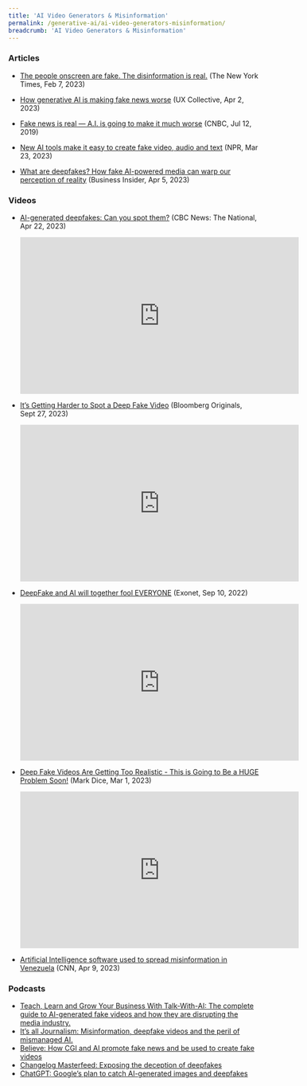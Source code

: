 ```yaml
---
title: 'AI Video Generators & Misinformation'
permalink: /generative-ai/ai-video-generators-misinformation/
breadcrumb: 'AI Video Generators & Misinformation'
---
```


### Articles 

- [The people onscreen are fake. The disinformation is real.](https:/www.nytimes.com/2023/02/07/technology/artificial-intelligence-training-deepfake.html) (The New York Times, Feb 7, 2023)

- [How generative AI is making fake news worse](https:/bootcamp.uxdesign.cc/how-generative-ai-is-making-fake-news-worse-4f3408bfca63) (UX Collective, Apr 2, 2023)

- [Fake news is real — A.I. is going to make it much worse](https:/www.cnbc.com/2019/07/12/fake-news-is-real-ai-is-going-to-make-it-much-worse.html) (CNBC, Jul 12, 2019)

- [New AI tools make it easy to create fake video, audio and text](https:/www.npr.org/2023/03/23/1165146797/it-takes-a-few-dollars-and-8-minutes-to-create-a-deepfake-and-thats-only-the-sta) (NPR, Mar 23, 2023)

- [What are deepfakes? How fake AI-powered media can warp our perception of reality](https:/www.businessinsider.com/guides/tech/what-is-deepfake) (Business Insider, Apr 5, 2023)

  

### Videos

- [AI-generated deepfakes: Can you spot them?](https:/www.youtube.com/watch?v=gB7oQZDPa1I) (CBC News: The National, Apr 22, 2023)

  <iframe width="560" height="315" src="https://www.youtube.com/embed/gB7oQZDPa1I" title="YouTube video player" frameborder="0" allow="accelerometer; autoplay; clipboard-write; encrypted-media; gyroscope; picture-in-picture; web-share" allowfullscreen></iframe>

  

- [It’s Getting Harder to Spot a Deep Fake Video](https:/www.youtube.com/watch?v=gLoI9hAX9dw) (Bloomberg Originals, Sept 27, 2023)

  <iframe width="560" height="315" src="https://www.youtube.com/embed/gLoI9hAX9dw" title="YouTube video player" frameborder="0" allow="accelerometer; autoplay; clipboard-write; encrypted-media; gyroscope; picture-in-picture; web-share" allowfullscreen></iframe>

  

- [DeepFake and AI will together fool EVERYONE](https:/www.youtube.com/watch?v=Wrald_EZgDQ) (Exonet, Sep 10, 2022)

  <iframe width="560" height="315" src="https://www.youtube.com/embed/Wrald_EZgDQ" title="YouTube video player" frameborder="0" allow="accelerometer; autoplay; clipboard-write; encrypted-media; gyroscope; picture-in-picture; web-share" allowfullscreen></iframe>

  

- [Deep Fake Videos Are Getting Too Realistic - This is Going to Be a HUGE Problem Soon!](https:/www.youtube.com/watch?v=0yXHoZo1cNY) (Mark Dice, Mar 1, 2023)

  <iframe width="560" height="315" src="https://www.youtube.com/embed/0yXHoZo1cNY" title="YouTube video player" frameborder="0" allow="accelerometer; autoplay; clipboard-write; encrypted-media; gyroscope; picture-in-picture; web-share" allowfullscreen></iframe>

  

- [Artificial Intelligence software used to spread misinformation in Venezuela](https:/edition.cnn.com/videos/world/2023/04/09/exp-venezuela-artificial-intelligence-stefano-pozzebon-fst-04091aseg2-cnni-world.cnn) (CNN, Apr 9, 2023)



### Podcasts 

- [Teach, Learn and Grow Your Business With Talk-With-AI: The complete guide to AI-generated fake videos and how they are disrupting the media industry.](https:/open.spotify.com/episode/7qy7BD2Ll46qtMonY1JzBh)
- [It’s all Journalism: Misinformation, deepfake videos and the peril of mismanaged AI.](https:/open.spotify.com/episode/4whKDWGRsFjh9rJf1EVyCM)
- [Believe: How CGI and AI promote fake news and be used to create fake videos](https:/open.spotify.com/episode/3AB3pMfNjn8ada4xfjeeiy)
- [Changelog Masterfeed: Exposing the deception of deepfakes](https:/open.spotify.com/episode/67zM71Jf4tf9t1jK2NPkOb)
- [ChatGPT: Google’s plan to catch AI-generated images and deepfakes](https:/open.spotify.com/episode/5Cv45NE41hIYuXVIsnlKn8)